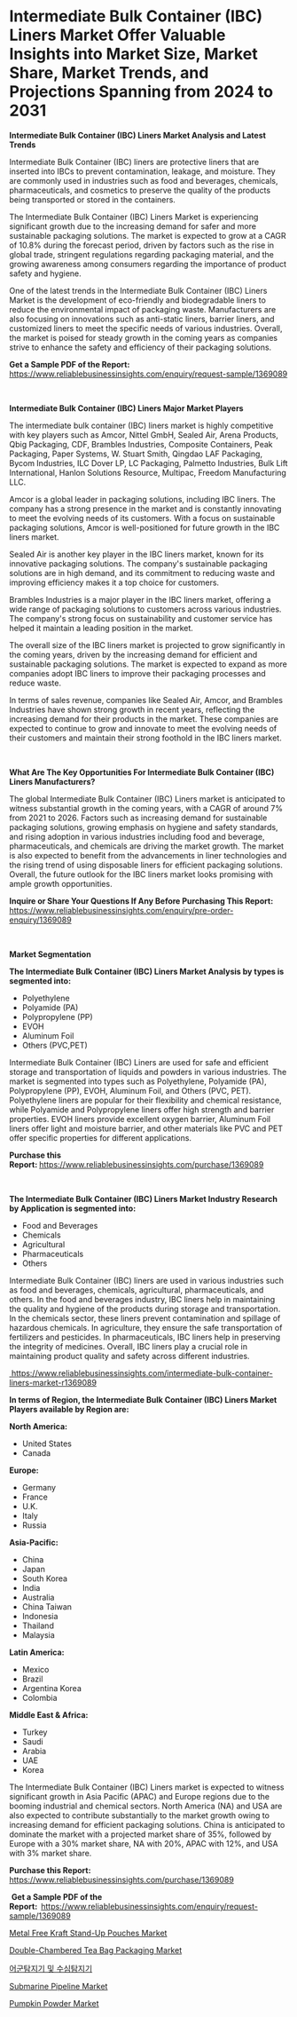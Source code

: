 <p><h1>Intermediate Bulk Container (IBC) Liners Market Offer Valuable Insights into Market Size, Market Share, Market Trends, and Projections Spanning from 2024 to 2031</h1></p><p><strong>Intermediate Bulk Container (IBC) Liners Market Analysis and Latest Trends</strong></p>
<p><p>Intermediate Bulk Container (IBC) liners are protective liners that are inserted into IBCs to prevent contamination, leakage, and moisture. They are commonly used in industries such as food and beverages, chemicals, pharmaceuticals, and cosmetics to preserve the quality of the products being transported or stored in the containers.</p><p>The Intermediate Bulk Container (IBC) Liners Market is experiencing significant growth due to the increasing demand for safer and more sustainable packaging solutions. The market is expected to grow at a CAGR of 10.8% during the forecast period, driven by factors such as the rise in global trade, stringent regulations regarding packaging material, and the growing awareness among consumers regarding the importance of product safety and hygiene.</p><p>One of the latest trends in the Intermediate Bulk Container (IBC) Liners Market is the development of eco-friendly and biodegradable liners to reduce the environmental impact of packaging waste. Manufacturers are also focusing on innovations such as anti-static liners, barrier liners, and customized liners to meet the specific needs of various industries. Overall, the market is poised for steady growth in the coming years as companies strive to enhance the safety and efficiency of their packaging solutions.</p></p>
<p><strong>Get a Sample PDF of the Report:&nbsp;</strong> <a href="https://www.reliablebusinessinsights.com/enquiry/request-sample/1369089">https://www.reliablebusinessinsights.com/enquiry/request-sample/1369089</a></p>
<p>&nbsp;</p>
<p><strong>Intermediate Bulk Container (IBC) Liners Major Market Players</strong></p>
<p><p>The intermediate bulk container (IBC) liners market is highly competitive with key players such as Amcor, Nittel GmbH, Sealed Air, Arena Products, Qbig Packaging, CDF, Brambles Industries, Composite Containers, Peak Packaging, Paper Systems, W. Stuart Smith, Qingdao LAF Packaging, Bycom Industries, ILC Dover LP, LC Packaging, Palmetto Industries, Bulk Lift International, Hanlon Solutions Resource, Multipac, Freedom Manufacturing LLC.</p><p>Amcor is a global leader in packaging solutions, including IBC liners. The company has a strong presence in the market and is constantly innovating to meet the evolving needs of its customers. With a focus on sustainable packaging solutions, Amcor is well-positioned for future growth in the IBC liners market.</p><p>Sealed Air is another key player in the IBC liners market, known for its innovative packaging solutions. The company's sustainable packaging solutions are in high demand, and its commitment to reducing waste and improving efficiency makes it a top choice for customers.</p><p>Brambles Industries is a major player in the IBC liners market, offering a wide range of packaging solutions to customers across various industries. The company's strong focus on sustainability and customer service has helped it maintain a leading position in the market.</p><p>The overall size of the IBC liners market is projected to grow significantly in the coming years, driven by the increasing demand for efficient and sustainable packaging solutions. The market is expected to expand as more companies adopt IBC liners to improve their packaging processes and reduce waste.</p><p>In terms of sales revenue, companies like Sealed Air, Amcor, and Brambles Industries have shown strong growth in recent years, reflecting the increasing demand for their products in the market. These companies are expected to continue to grow and innovate to meet the evolving needs of their customers and maintain their strong foothold in the IBC liners market.</p></p>
<p>&nbsp;</p>
<p><strong>What Are The Key Opportunities For Intermediate Bulk Container (IBC) Liners Manufacturers?</strong></p>
<p><p>The global Intermediate Bulk Container (IBC) Liners market is anticipated to witness substantial growth in the coming years, with a CAGR of around 7% from 2021 to 2026. Factors such as increasing demand for sustainable packaging solutions, growing emphasis on hygiene and safety standards, and rising adoption in various industries including food and beverage, pharmaceuticals, and chemicals are driving the market growth. The market is also expected to benefit from the advancements in liner technologies and the rising trend of using disposable liners for efficient packaging solutions. Overall, the future outlook for the IBC liners market looks promising with ample growth opportunities.</p></p>
<p><strong>Inquire or Share Your Questions If Any Before Purchasing This Report:</strong> <a href="https://www.reliablebusinessinsights.com/enquiry/pre-order-enquiry/1369089">https://www.reliablebusinessinsights.com/enquiry/pre-order-enquiry/1369089</a></p>
<p>&nbsp;</p>
<p><strong>Market Segmentation</strong></p>
<p><strong>The Intermediate Bulk Container (IBC) Liners Market Analysis by types is segmented into:</strong></p>
<p><ul><li>Polyethylene</li><li>Polyamide (PA)</li><li>Polypropylene (PP)</li><li>EVOH</li><li>Aluminum Foil</li><li>Others (PVC,PET)</li></ul></p>
<p><p>Intermediate Bulk Container (IBC) Liners are used for safe and efficient storage and transportation of liquids and powders in various industries. The market is segmented into types such as Polyethylene, Polyamide (PA), Polypropylene (PP), EVOH, Aluminum Foil, and Others (PVC, PET). Polyethylene liners are popular for their flexibility and chemical resistance, while Polyamide and Polypropylene liners offer high strength and barrier properties. EVOH liners provide excellent oxygen barrier, Aluminum Foil liners offer light and moisture barrier, and other materials like PVC and PET offer specific properties for different applications.</p></p>
<p><strong>Purchase this Report:&nbsp;</strong><a href="https://www.reliablebusinessinsights.com/purchase/1369089">https://www.reliablebusinessinsights.com/purchase/1369089</a></p>
<p>&nbsp;</p>
<p><strong>The Intermediate Bulk Container (IBC) Liners Market Industry Research by Application is segmented into:</strong></p>
<p><ul><li>Food and Beverages</li><li>Chemicals</li><li>Agricultural</li><li>Pharmaceuticals</li><li>Others</li></ul></p>
<p><p>Intermediate Bulk Container (IBC) liners are used in various industries such as food and beverages, chemicals, agricultural, pharmaceuticals, and others. In the food and beverages industry, IBC liners help in maintaining the quality and hygiene of the products during storage and transportation. In the chemicals sector, these liners prevent contamination and spillage of hazardous chemicals. In agriculture, they ensure the safe transportation of fertilizers and pesticides. In pharmaceuticals, IBC liners help in preserving the integrity of medicines. Overall, IBC liners play a crucial role in maintaining product quality and safety across different industries.</p></p>
<p><a href="https://www.reliablebusinessinsights.com/intermediate-bulk-container-liners-market-r1369089">&nbsp;https://www.reliablebusinessinsights.com/intermediate-bulk-container-liners-market-r1369089</a></p>
<p><strong>In terms of Region, the Intermediate Bulk Container (IBC) Liners Market Players available by Region are:</strong></p>
<p>
    <p> <strong> North America: </strong>
        <ul>
            <li>United States</li>
            <li>Canada</li>
        </ul>
        </p> 
    <p> <strong> Europe: </strong>
        <ul>
            <li>Germany</li>
            <li>France</li>
            <li>U.K.</li>
            <li>Italy</li>
            <li>Russia</li>
        </ul>
        </p> 
    <p> <strong> Asia-Pacific: </strong>
        <ul>
            <li>China</li>
            <li>Japan</li>
            <li>South Korea</li>
            <li>India</li>
            <li>Australia</li>
            <li>China Taiwan</li>
            <li>Indonesia</li>
            <li>Thailand</li>
            <li>Malaysia</li>
        </ul>
        </p> 
    <p> <strong> Latin America: </strong>
        <ul>
            <li>Mexico</li>
            <li>Brazil</li>
            <li>Argentina Korea</li>
            <li>Colombia</li>
        </ul>
        </p> 
    <p> <strong> Middle East & Africa: </strong>
        <ul>
            <li>Turkey</li>
            <li>Saudi</li>
            <li>Arabia</li>
            <li>UAE</li>
            <li>Korea</li>
        </ul>
    </p>
    </p>
<p><p>The Intermediate Bulk Container (IBC) Liners market is expected to witness significant growth in Asia Pacific (APAC) and Europe regions due to the booming industrial and chemical sectors. North America (NA) and USA are also expected to contribute substantially to the market growth owing to increasing demand for efficient packaging solutions. China is anticipated to dominate the market with a projected market share of 35%, followed by Europe with a 30% market share, NA with 20%, APAC with 12%, and USA with 3% market share.</p></p>
<p><strong>Purchase this Report: </strong><a href="https://www.reliablebusinessinsights.com/purchase/1369089">https://www.reliablebusinessinsights.com/purchase/1369089</a></p>
<p>&nbsp;<strong>Get a Sample PDF of the Report:&nbsp;&nbsp;</strong><a href="https://www.reliablebusinessinsights.com/enquiry/request-sample/1369089">https://www.reliablebusinessinsights.com/enquiry/request-sample/1369089</a></p>
<p><strong></strong></p>
<p><p><a href="https://github.com/ChiragRP21/Market-Research-Report-List-5/blob/main/metal-free-kraft-stand-up-pouches-market.md">Metal Free Kraft Stand-Up Pouches Market</a></p><p><a href="https://github.com/cecuraprangm/Market-Research-Report-List-3/blob/main/double-chambered-tea-bag-packaging-market.md">Double-Chambered Tea Bag Packaging Market</a></p><p><a href="https://medium.com/@wilsonurcotte667s/%EC%96%B4%EA%B5%B0-%ED%83%90%EC%83%89%EA%B8%B0-%EB%B0%8F-%EA%B9%8A%EC%9D%B4-%ED%83%90%EC%A7%80%EA%B8%B0-%EC%8B%9C%EC%9E%A5-%EA%B7%9C%EB%AA%A8-%EB%B0%8F-%EC%8B%9C%EC%9E%A5-%EB%8F%99%ED%96%A5-%EC%A0%84%EB%B0%98%EC%A0%81%EC%9D%B8-%EC%82%B0%EC%97%85-%EA%B0%9C%EC%9A%94-2024%EB%85%84%EB%B6%80%ED%84%B0-2031%EB%85%84%EA%B9%8C%EC%A7%80-c45828ffa329">어군탐지기 및 수심탐지기</a></p><p><a href="https://www.linkedin.com/pulse/market-forecast-global-submarine-pipeline-trends-impact-analysis-twcqf?trackingId=wysfux7FS%2BtucXk3dYe9LA%3D%3D">Submarine Pipeline Market</a></p><p><a href="https://www.linkedin.com/pulse/pumpkin-powder-market-analysis-report-global-insights-region-8y6df?trackingId=xTzbJm%2FNgmrWF2PrFm%2Bp%2FQ%3D%3D">Pumpkin Powder Market</a></p></p>
